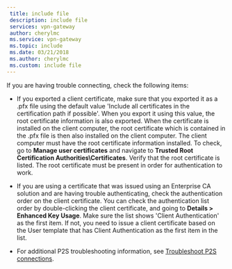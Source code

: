 ```yaml
---
 title: include file
 description: include file
 services: vpn-gateway
 author: cherylmc
 ms.service: vpn-gateway
 ms.topic: include
 ms.date: 03/21/2018
 ms.author: cherylmc
 ms.custom: include file
---
```

If you are having trouble connecting, check the following items:

- If you exported a client certificate, make sure that you exported it as a .pfx file using the default value 'Include all certificates in the certification path if possible'. When you export it using this value, the root certificate information is also exported. When the certificate is installed on the client computer, the root certificate which is contained in the .pfx file is then also installed on the client computer. The client computer must have the root certificate information installed. To check, go to **Manage user certificates** and navigate to **Trusted Root Certification Authorities\Certificates**. Verify that the root certificate is listed. The root certificate must be present in order for authentication to work.

- If you are using a certificate that was issued using an Enterprise CA solution and are having trouble authenticating, check the authentication order on the client certificate. You can check the authentication list order by double-clicking the client certificate, and going to **Details > Enhanced Key Usage**. Make sure the list shows 'Client Authentication' as the first item. If not, you need to issue a client certificate based on the User template that has Client Authentication as the first item in the list.

- For additional P2S troubleshooting information, see [Troubleshoot P2S connections](../articles/vpn-gateway/vpn-gateway-troubleshoot-vpn-point-to-site-connection-problems.md).
